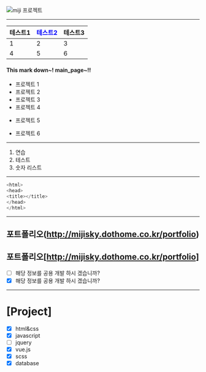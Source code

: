 ![](https://sites.google.com/a/netcmmi.com/share/_/rsrc/1473734124982/img/png/s/star-e01.png "miji 프로젝트")

---
| 테스트1 |<span style="color:blue"> 테스트2</span> | 테스트3 |
|----|---|--|
| 1 | 2 | 3 |
| 4 | 5 | 6 |

#### This mark down~! main_page~!!
* 프로젝트 1 
* 프로젝트 2 
* 프로젝트 3 
* 프로젝트 4 
- 프로젝트 5
+ 프로젝트 6
---
1. 연습
2. 테스트
3. 숫자 리스트
---

```c
<html>
<head>
<title></title>
</head>
</html>
```
---
포트폴리오(http://mijisky.dothome.co.kr/portfolio)
---
포트폴리오[http://mijisky.dothome.co.kr/portfolio] 
---

* [ ] 해당 정보를 공용 개발 하시 겠습니까?
* [x] 해당 정보를 공용 개발 하시 겠습니까?
---

# [Project]
- [x] html&css
- [x] javascript
- [ ] jquery
- [x] vue.js
- [x] scss
- [x] database